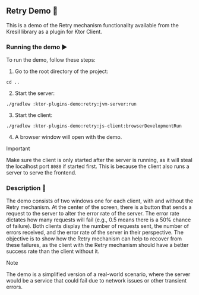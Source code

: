 ## Retry Demo 🔁

This is a demo of the Retry mechanism functionality 
available from the Kresil library as a plugin for Ktor Client.

### Running the demo ▶️

To run the demo, follow these steps:

1. Go to the root directory of the project:

```shell
cd ..
```

2. Start the server:

```shell
./gradlew :ktor-plugins-demo:retry:jvm-server:run
```

3. Start the client:

```shell
./gradlew :ktor-plugins-demo:retry:js-client:browserDevelopmentRun
```

4. A browser window will open with the demo.

> [!IMPORTANT]
> Make sure the client is only started after the server is running,
> as it will steal the localhost port `8080` if started first. This is because the client also runs a server to serve
> the frontend.

### Description 📝

The demo consists of two windows one for each client, with and without the Retry mechanism.
At the center of the screen,
there is a button that sends a request to the server to alter the error rate of the server.
The error rate dictates how many requests will fail (e.g., 0.5 means there is a 50% chance of failure).
Both clients display the number of requests sent,
the number of errors received, and the error rate of the server in their perspective.
The objective is to show how the Retry mechanism can help to recover from these failures,
as the client with the Retry mechanism should have a better success rate than the client without it.

> [!NOTE]
> The demo is a simplified version of a real-world scenario,
> where the server would be a service that could fail due to network issues or other transient errors.
